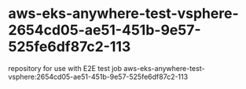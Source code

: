 # aws-eks-anywhere-test-vsphere-2654cd05-ae51-451b-9e57-525fe6df87c2-113
repository for use with E2E test job aws-eks-anywhere-test-vsphere:2654cd05-ae51-451b-9e57-525fe6df87c2-113
